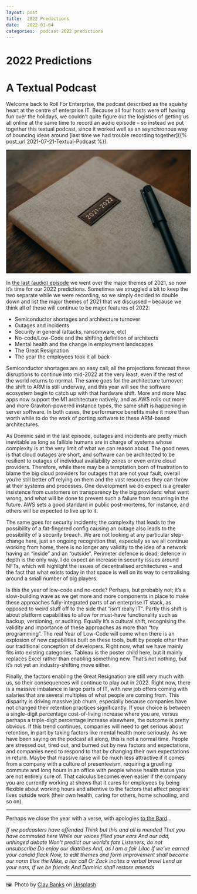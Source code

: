 ```yaml
---
layout: post
title:  2022 Predictions 
date:   2022-01-04 
categories:  podcast 2022 predictions 
---
```


# 2022 Predictions


# A Textual Podcast

Welcome back to Roll For Enterprise, the podcast described as the squishy heart at the centre of enterprise IT. Because all four hosts were off having fun over the holidays, we couldn’t quite figure out the logistics of getting us all online at the same time to record an audio episode – so instead we put together this textual podcast, since it worked well as an asynchronous way of bouncing ideas around [last time we had trouble recording together]({% post_url 2021-07-21-Textual-Podcast %}).

![](/images/145139.png)

In [the last (audio) episode](https://anchor.fm/roll-for-enterprise/episodes/S2E51-Year-In-Review-e1c3clc) we went over the major themes of 2021, so now it’s time for our 2022 predictions. Sometimes we struggled a bit to keep the two separate while we were recording, so we simply decided to double down and list the major themes of 2021 that we discussed – because we think all of these will continue to be major features of 2022:

- Semiconductor shortages and architecture turnover
- Outages and incidents 
- Security in general (attacks, ransomware, etc)
- No-code/Low-Code and the shifting definition of architects
- Mental health and the change in employment landscapes 
- The Great Resignation
- The year the employees took it all back

Semiconductor shortages are an easy call; all the projections forecast these disruptions to continue into mid-2022 at the very least, even if the rest of the world returns to normal. The same goes for the architecture turnover: the shift to ARM is still underway, and this year will see the software ecosystem begin to catch up with that hardware shift. More and more Mac apps now support the M1 architecture natively, and as AWS rolls out more and more Graviton-powered instance types, the same shift is happening in server software. In both cases, the performance benefits make it more than worth while to do the work of porting software to these ARM-based architectures.

As Dominic said in the last episode, outages and incidents are pretty much inevitable as long as fallible humans are in charge of systems whose complexity is at the very limit of what we can reason about. The good news is that cloud outages are short, and software can be architected to be resilient to outages of individual availability zones or even entire cloud providers. Therefore, while there may be a temptation born of frustration to blame the big cloud providers for outages that are not your fault, overall you’re still better off relying on them and the vast resources they can throw at their systems and processes. One development we do expect is a greater insistence from customers on transparency by the big providers: what went wrong, and what will be done to prevent such a failure from recurring in the future. AWS sets a good standard in public post-mortems, for instance, and others will be expected to live up to it.

The same goes for security incidents; the complexity that leads to the possibility of a fat-fingered config causing an outage also leads to the possibility of a security breach. We are not looking at any particular step-change here, just an ongoing recognition that, especially as we all continue working from home, there is no longer any validity to the idea of a network having an “inside” and an “outside”. Perimeter defence is dead; defence in depth is the only way. I do expect an increase in security issues around NFTs, which will highlight the issues of decentralised architectures – and the fact that what exists today in that space is well on its way to centralising around a small number of big players.

Is this the year of low-code and no-code? Perhaps, but probably not; it’s a slow-building wave as we get more and more components in place to make these approaches fully-integrated parts of an enterprise IT stack, as opposed to weird stuff off to the side that “isn’t really IT”. Partly this shift is about platform capabilities to allow for must-have functionality such as backup, versioning, or auditing. Equally it’s a cultural shift, recognising the validity and importance of these approaches as more than “toy programming”. The real Year of Low-Code will come when there is an explosion of new capabilities built on these tools, built by people other than our traditional conception of developers. Right now, what we have mainly fits into existing categories. Tableau is the poster child here, but it mainly replaces Excel rather than enabling something new. That’s not nothing, but it’s not yet an industry-shifting move either.

Finally, the factors enabling the Great Resignation are still very much with us, so their consequences will continue to play out in 2022. Right now, there is a massive imbalance in large parts of IT, with new job offers coming with salaries that are several multiples of what people are coming from. This disparity is driving massive job churn, especially because companies have not changed their retention practices significantly. If your choice is between a single-digit percentage cost-of-living increase where you are, versus perhaps a triple-digit percentage increase elsewhere, the outcome is pretty obvious. If this trend continues, companies will need to get serious about retention, in part by taking factors like mental health more seriously. As we have been saying on the podcast all along, this is not a normal time. People are stressed out, tired out, and burned out by new factors and expectations, and companies need to respond to that by changing their own expectations in return. Maybe that massive raise will be much less attractive if it comes from a company with a culture of presenteeism, requiring a gruelling commute and long hours in an office with people whose health status you are not entirely sure of. That calculus becomes even easier if the company you are currently working at shows that it cares for employees by being flexible about working hours and attentive to the factors that affect peoples’ lives outside work (their own health, caring for others, home schooling, and so on).

***

Perhaps we close the year with a verse, with apologies [to the Bard](https://www.goodreads.com/quotes/334858-if-we-shadows-have-offended-think-but-this-and-all)… 

*If we podcasters have offended
Think but this and all is mended
That you have commuted here
While our voices filled your ears
And our odd, unhinged debate
Won't predict our world’s fate
Listeners, do not unsubscribe
Do enjoy our diatribes
And, as I am a fair Lilac
If we’ve earned your candid flack
Now, to edit themes and form
Improvement shall become our norm
Else the Mike, a liar call
Or Zack incites a verbal brawl
Lend us your ears, if we be friends
And Dominic shall restore amends*

***
🖼️  Photo by [Clay Banks](https://claybanks.info) on [Unsplash](https://www.unsplash.com)


